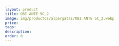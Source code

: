 ```yaml
---
layout: product
title: OBI ANTE 5C_2
image: img/productos/alpargatas/OBI ANTE 5C_2.webp
price: 
tags: 
description: 
order: 0
---
```


